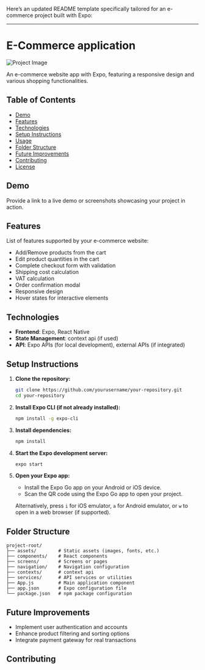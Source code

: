 Here’s an updated README template specifically tailored for an e-commerce project built with Expo:

---

# E-Commerce application

![Project Image](./path/to/your/project/image.png)

An e-commerce website app with Expo, featuring a responsive design and various shopping functionalities.

## Table of Contents

- [Demo](#demo)
- [Features](#features)
- [Technologies](#technologies)
- [Setup Instructions](#setup-instructions)
- [Usage](#usage)
- [Folder Structure](#folder-structure)
- [Future Improvements](#future-improvements)
- [Contributing](#contributing)
- [License](#license)

## Demo

Provide a link to a live demo or screenshots showcasing your project in action.

## Features

List of features supported by your e-commerce website:

- Add/Remove products from the cart
- Edit product quantities in the cart
- Complete checkout form with validation
- Shipping cost calculation
- VAT calculation
- Order confirmation modal
- Responsive design
- Hover states for interactive elements

## Technologies


- **Frontend**: Expo, React Native
- **State Management**: context api (if used)
- **API**: Expo APIs (for local development), external APIs (if integrated)

## Setup Instructions


1. **Clone the repository:**

   ```bash
   git clone https://github.com/yourusername/your-repository.git
   cd your-repository
   ```

2. **Install Expo CLI (if not already installed):**

   ```bash
   npm install -g expo-cli
   ```

3. **Install dependencies:**

   ```bash
   npm install
   ```

4. **Start the Expo development server:**

   ```bash
   expo start
   ```

5. **Open your Expo app:**

   - Install the Expo Go app on your Android or iOS device.
   - Scan the QR code using the Expo Go app to open your project.

   Alternatively, press `i` for iOS emulator, `a` for Android emulator, or `w` to open in a web browser (if supported).



## Folder Structure


```
project-root/
├── assets/        # Static assets (images, fonts, etc.)
├── components/    # React components
├── screens/       # Screens or pages
├── navigation/    # Navigation configuration
├── contexts/      # context api
├── services/      # API services or utilities
├── App.js         # Main application component
├── app.json       # Expo configuration file
└── package.json   # npm package configuration
```

## Future Improvements


- Implement user authentication and accounts
- Enhance product filtering and sorting options
- Integrate payment gateway for real transactions

## Contributing

